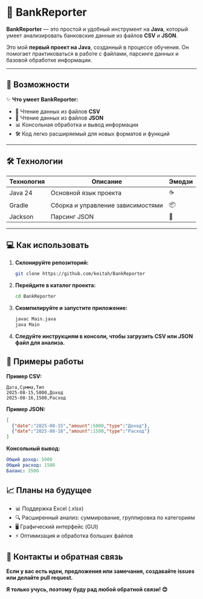 # 🌟 BankReporter

**BankReporter** — это простой и удобный инструмент на **Java**, который умеет анализировать банковские данные из файлов **CSV** и **JSON**.

Это мой **первый проект на Java**, созданный в процессе обучения. Он помогает практиковаться в работе с файлами, парсинге данных и базовой обработке информации.

---

## 📌 Возможности

✨ **Что умеет BankReporter:**

- 📄 Чтение данных из файлов **CSV**
- 🔗 Чтение данных из файлов **JSON**
- 📊 Консольная обработка и вывод информации
- 🛠 Код легко расширяемый для новых форматов и функций

---

## 🛠 Технологии

| Технология | Описание | Эмодзи |
|---------|----------|--------|
| Java 24 | Основной язык проекта | ☕ |
| Gradle | Сборка и управление зависимостями | 📦 |
| Jackson | Парсинг JSON | 🔗 |

---

## 💻 Как использовать

1. **Склонируйте репозиторий:**
   ```bash
   git clone https://github.com/keitah/BankReporter
   ```
2. **Перейдите в каталог проекта:**
   ```bash
   cd BankReporter
   ```
3. **Скомпилируйте и запустите приложение:**
   ```bash
   javac Main.java
   java Main
   ```
4. **Следуйте инструкциям в консоли, чтобы загрузить CSV или JSON файл для анализа.**

## 🚀 Примеры работы

**Пример CSV:**
```csv
Дата,Сумма,Тип
2025-08-15,5000,Доход
2025-08-16,1500,Расход
```
**Пример JSON:**
```json
[
  {"date":"2025-08-15","amount":5000,"type":"Доход"},
  {"date":"2025-08-16","amount":1500,"type":"Расход"}
]
```
**Консольный вывод:**
```yaml
Общий доход: 5000
Общий расход: 1500
Баланс: 3500
```
## 📈 Планы на будущее

- 📊 Поддержка Excel (.xlsx)
- 🔍 Расширенный анализ: суммирование, группировка по категориям
- 🖥 Графический интерфейс (GUI)
- ⚡ Оптимизация и обработка больших файлов

## 📖 Контакты и обратная связь
**Если у вас есть идеи, предложения или замечания, создавайте issues или делайте pull request.**

**Я только учусь, поэтому буду рад любой обратной связи! 😊**